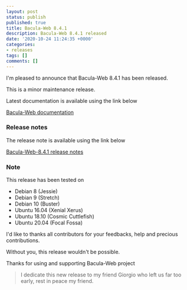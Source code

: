 ```yaml
---
layout: post
status: publish
published: true
title: Bacula-Web 8.4.1
description: Bacula-Web 8.4.1 released
date: '2020-10-24 11:24:35 +0000'
categories:
- releases
tags: []
comments: []
---
```


I'm pleased to announce that Bacula-Web 8.4.1 has been released.

This is a minor maintenance release.

Latest documentation is available using the link below

[Bacula-Web documentation](http://docs.bacula-web.org/en/latest/)

### Release notes

The release note is available using the link below

[Bacula-Web-8.4.1 release notes](https://github.com/bacula-web/bacula-web/releases/tag/v8.4.1)

### Note

This release has been tested on

- Debian 8 (Jessie)
- Debian 9 (Stretch)
- Debian 10 (Buster)
- Ubuntu 16.04 (Xenial Xerus)
- Ubuntu 18.10 (Cosmic Cuttlefish)
- Ubuntu 20.04 (Focal Fossa)

I'd like to thanks all contributors for your feedbacks, help and precious contributions.

Without you, this release wouldn't be possible.

Thanks for using and supporting Bacula-Web project

> I dedicate this new release to my friend Giorgio who left us far too early, rest in peace my friend.
